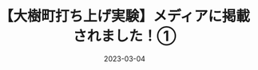---
external: true
url: https://kachimai.jp/article/index.php?no=581547
draft: false 
title: 【大樹町打ち上げ実験】メディアに掲載されました！①
description: 十勝毎日新聞に掲載されました。
date: 2023-03-04
---
